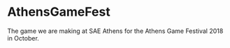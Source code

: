 # AthensGameFest
The game we are making at SAE Athens for the Athens Game Festival 2018 in October.
